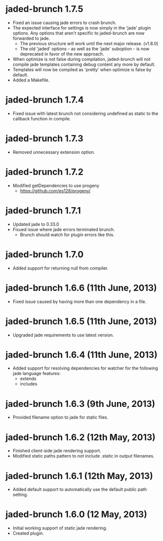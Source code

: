 # jaded-brunch 1.7.5

- Fixed an issue causing jade errors to crash brunch.
- The expected interface for settings is now simply in the 'jade' plugin
  options. Any options that aren't specific to jaded-brunch are now forwarded
  to jade.
  - The previous structure will work until the next major release. (v1.8.0)
  - The old 'jaded' options - as well as the 'jade' suboption - is now
    deprecated in favor of the new approach.
- When optimize is not false during compilation, jaded-brunch will not
  compile jade templates containing debug content any more by default.
- Templates will now be compiled as 'pretty' when optimize is false by default.
- Added a Makefile.

# jaded-brunch 1.7.4

- Fixed issue with latest brunch not considering undefined as static to
  the callback function in compile.

# jaded-brunch 1.7.3

- Removed unnecessary extension option.

# jaded-brunch 1.7.2

- Modified getDependencies to use progeny
  - https://github.com/es128/progeny/

# jaded-brunch 1.7.1

- Updated jade to 0.33.0
- Fixued issue where jade errors terminated brunch.
  - Brunch should watch for plugin errors like this.

# jaded-brunch 1.7.0

- Added support for returning null from compiler.

# jaded-brunch 1.6.6 (11th June, 2013)

- Fixed issue caused by having more than one dependency in a file.

# jaded-brunch 1.6.5 (11th June, 2013)

- Upgraded jade requirements to use latest version.

# jaded-brunch 1.6.4 (11th June, 2013)

- Added support for resolving dependencies for watcher for the following
  jade language features:
  - extends
  - includes

# jaded-brunch 1.6.3 (9th June, 2013)

- Provided filename option to jade for static files.

# jaded-brunch 1.6.2 (12th May, 2013)

- Finished client-side jade rendering support.
- Modified static paths pattern to not include .static in output filenames.

# jaded-brunch 1.6.1 (12th May, 2013)

- Added default support to automatically use the default public path setting.

# jaded-brunch 1.6.0 (12 May, 2013)

- Initial working support of static jade rendering.
- Created plugin.
